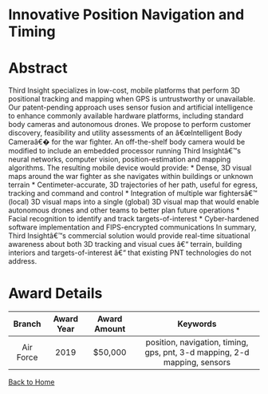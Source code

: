 
Innovative Position Navigation and Timing
=========================================

# Abstract


Third Insight specializes in low-cost, mobile platforms that perform 3D positional tracking and mapping when GPS is untrustworthy or unavailable. Our patent-pending approach uses sensor fusion and artificial intelligence to enhance commonly available hardware platforms, including standard body cameras and autonomous drones. We propose to perform customer discovery, feasibility and utility assessments of an â€œIntelligent Body Cameraâ€� for the war fighter. An off-the-shelf body camera would be modified to include an embedded processor running Third Insightâ€™s neural networks, computer vision, position-estimation and mapping algorithms. The resulting mobile device would provide: * Dense, 3D visual maps around the war fighter as she navigates within buildings or unknown terrain * Centimeter-accurate, 3D trajectories of her path, useful for egress, tracking and command and control * Integration of multiple war fightersâ€™ (local) 3D visual maps into a single (global) 3D visual map that would enable autonomous drones and other teams to better plan future operations * Facial recognition to identify and track targets-of-interest * Cyber-hardened software implementation and FIPS-encrypted communications In summary, Third Insightâ€™s commercial solution would provide real-time situational awareness about both 3D tracking and visual cues â€“ terrain, building interiors and targets-of-interest â€“ that existing PNT technologies do not address.  

# Award Details

|Branch|Award Year|Award Amount|Keywords|
| :---: | :---: | :---: | :---: |
|Air Force|2019|$50,000|position, navigation, timing, gps, pnt, 3-d mapping, 2-d mapping, sensors|
  
  


[Back to Home](https://github.com/chrischow/dod_sbir_awards/DJ/#1433)